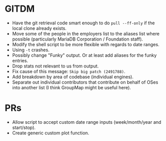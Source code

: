 # GITDM

* Have the git retrieval code smart enough to do `pull --ff-only` if the local clone already exists.
* Move some of the people in the employers list to the aliases list where possible (particularly MariaDB Corporation / Foundation staff).
* Modify the shell script to be more flexible with regards to date ranges.
* Using `-t` crashes.
* Possibly change "Funky" output. Or at least add aliases for the funky entries.
* Drop stats not relevant to us from output.
* Fix cause of this message: `Skip big patch (2491788)`.
* Add breakdown by area of codebase (individual engines).
* Separate out individual contributors that contribute on behalf of OSes into another list (I think GroupMap might be useful here).

# PRs

* Allow script to accept custom date range inputs (week/month/year and start/stop).
* Create generic custom plot function.
